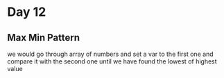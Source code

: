 # Day 12

## Max Min Pattern

we would go through array of numbers and set a var to the first one and compare it with the second one until we have found the lowest of highest value
